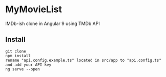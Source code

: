 # MyMovieList
IMDb-ish clone in Angular 9 using TMDb API

## Install
    git clone
    npm install
    rename "api.config.example.ts" located in src/app to "api.config.ts" and add your API key
    ng serve --open
